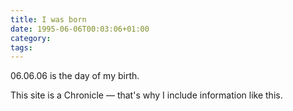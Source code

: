 ```yaml
---
title: I was born
date: 1995-06-06T00:03:06+01:00
category:
tags:
---
```


06.06.06 is the day of my birth.

This site is a Chronicle — that's why I include information like this.
